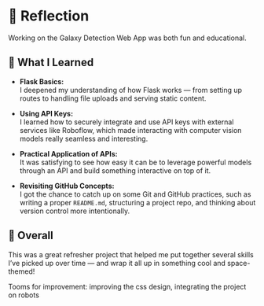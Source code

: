 # 🌟 Reflection

Working on the Galaxy Detection Web App was both fun and educational.

## 🧠 What I Learned

- **Flask Basics:**  
  I deepened my understanding of how Flask works — from setting up routes to handling file uploads and serving static content.

- **Using API Keys:**  
  I learned how to securely integrate and use API keys with external services like Roboflow, which made interacting with computer vision models really seamless and interesting.

- **Practical Application of APIs:**  
  It was satisfying to see how easy it can be to leverage powerful models through an API and build something interactive on top of it.

- **Revisiting GitHub Concepts:**  
  I got the chance to catch up on some Git and GitHub practices, such as writing a proper `README.md`, structuring a project repo, and thinking about version control more intentionally.

## 🔁 Overall

This was a great refresher project that helped me put together several skills I’ve picked up over time — and wrap it all up in something cool and space-themed!

Tooms for improvement: improving the css design, integrating the project on robots
